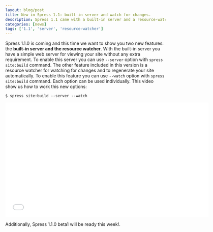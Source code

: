 ```yaml
---
layout: blog/post
title: New in Spress 1.1: built-in server and watch for changes.
description: Spress 1.1 came with a built-in server and a resource-watcher
categories: [news]
tags: ['1.1', 'server', 'resource-watcher']
---
```

Spress 1.1.0 is coming and this time we want to show you two new features:
the **built-in server and the resource watcher**. With the built-in server you 
have a simple web server for viewing your site without any extra requirement.
To enable this server you can use `--server` option with `spress site:build` command.
The other feature included in this version is a resource watcher for watching for
changes and to regenerate your site automatically. To enable this feature you can
use `--watch` option with `spress site:build` command. Each option can be used individually.
This video show us how to work this new options:

```
$ spress site:build --server --watch
```
<iframe width="640" height="360" src="//www.youtube.com/embed/-cRgJEH7ZDc?rel=0" frameborder="0" allowfullscreen></iframe>

Additionally, Spress 1.1.0 beta1 will be ready this week!.